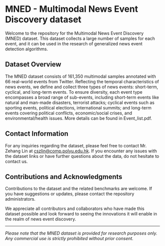 # MNED - Multimodal News Event Discovery dataset

Welcome to the repository for the Multimodal News Event Discovery (MNED) dataset. This dataset collects a large number of samples for each event, and it can be used in the research of generalized news event detection algorithms.

## Dataset Overview
The MNED dataset consists of 161,350 multimodal samples annotated with 66 real-world events from Twitter. Reflecting the temporal characteristics of news events, we define and collect three types of news events: short-term, cyclical, and long-term events. To ensure diversity, each event type encompasses a broad range of sub-events, including short-term events like natural and man-made disasters, terrorist attacks; cyclical events such as sporting events, political elections, international summits; and long-term events covering political conflicts, economic/social crises, and environmental/health issues. More details can be found in Event_list.pdf.

## Contact Information
For any inquiries regarding the dataset, please feel free to contact Mr. Zehang Lin at cszlin@comp.polyu.edu.hk. If you encounter any issues with the dataset links or have further questions about the data, do not hesitate to contact us.

## Contributions and Acknowledgments
Contributions to the dataset and the related benchmarks are welcome. If you have suggestions or updates, please contact the repository administrators.

We appreciate all contributors and collaborators who have made this dataset possible and look forward to seeing the innovations it will enable in the realm of news event discovery.

---

*Please note that the MNED dataset is provided for research purposes only. Any commercial use is strictly prohibited without prior consent.*
